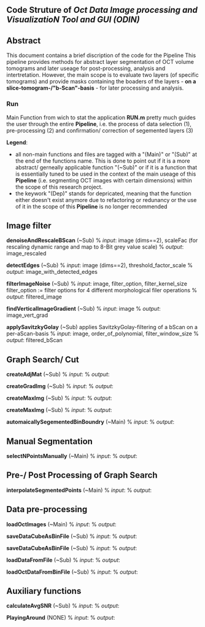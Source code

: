 ## Code Struture of *Oct Data Image processing and VisualizatioN Tool and GUI (ODIN)*

## Abstract
This document contains a brief discription of the code for the Pipeline
This pipeline provides methods for abstract layer segmentation of OCT volume tomograms and later useage for post-processing, analysis and intertretation.
However, the main scope is to evaluate two layers (of specific tomograms) and provide masks containing the boaders of the layers - **on a slice-tomogram-/"b-Scan"-basis** - for later processing and analysis.

### Run
Main Function from wich to stat the application
**RUN.m**
pretty much guides the user through the entire **Pipeline**, i.e. the process of data selection (1), pre-processing (2) and confirmation/ correction of segemented layers (3)




**Legend**:
- all non-main functions and files are tagged with a "(Main)" or "(Sub)" at the end of the functions name. This is done to point out if it is a more abstract/ gerneally applicable function "(~Sub)" or if it is a function that is essentially tuned to be used in the context of the main useage of this **Pipeline** (i.e. segmenting OCT images with certain dimensions) within the scope of this research project.
- the keywork "(Dep)" stands for depricated, meaning that the function either doesn't exist anymore due to refactoring or redunancy or the use of it in the scope of this **Pipeline** is no longer recommended

## Image filter
**denoiseAndRescaleBScan** (~Sub)
% *input*: image (dims==2), scaleFac (for rescaling dynamic range and map to 8-Bit grey value scale)
% *output*: image_rescaled

**detectEdges** (~Sub)
% *input*: image (dims==2), threshold_factor_scale
% *output*: image_with_detected_edges

**filterImageNoise** (~Sub)
% *input*: image, filter_option, filter_kernel_size
filter_option := filter options for 4 different morphological filer operations
% *output*: filtered_image

**findVerticalImageGradient** (~Sub)
% *input*: image
% *output*: image_vert_grad

**applySavitzkyGolay** (~Sub)
applies SavitzkyGolay-filtering of a bScan on a per-aScan-basis
% *input*: image, order_of_polynomial, filter_window_size
% *output*: filtered_bScan

## Graph Search/ Cut
**createAdjMat** (~Sub)
% *input*:
% *output*:

**createGradImg** (~Sub)
% *input*:
% *output*:

**createMaxImg** (~Sub)
% *input*:
% *output*:

**createMaxImg** (~Sub)
% *input*:
% *output*:

**automaicallySegementedBinBoundry** (~Main)
% *input*:
% *output*:

## Manual Segmentation
**selectNPointsManually** (~Main)
% *input*:
% *output*:


## Pre-/ Post Processing of Graph Search
**interpolateSegmentedPoints** (~Main)
% *input*:
% *output*:

## Data pre-processing
**loadOctImages** (~Main)
% *input*:
% *output*:

**saveDataCubeAsBinFile** (~Sub)
% *input*:
% *output*:

**saveDataCubeAsBinFile** (~Sub)
% *input*:
% *output*:

**loadDataFromFile** (~Sub)
% *input*:
% *output*:

**loadOctDataFromBinFile** (~Sub)
% *input*:
% *output*:


## Auxiliary functions
**calculateAvgSNR** (~Sub)
% *input*:
% *output*:

**PlayingAround** (NONE)
% *input*:
% *output*:
